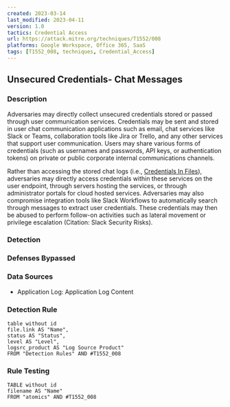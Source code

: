 ```yaml
---
created: 2023-03-14
last_modified: 2023-04-11
version: 1.0
tactics: Credential Access
url: https://attack.mitre.org/techniques/T1552/008
platforms: Google Workspace, Office 365, SaaS
tags: [T1552_008, techniques, Credential_Access]
---
```


## Unsecured Credentials- Chat Messages

### Description

Adversaries may directly collect unsecured credentials stored or passed through user communication services. Credentials may be sent and stored in user chat communication applications such as email, chat services like Slack or Teams, collaboration tools like Jira or Trello, and any other services that support user communication. Users may share various forms of credentials (such as usernames and passwords, API keys, or authentication tokens) on private or public corporate internal communications channels.

Rather than accessing the stored chat logs (i.e., [Credentials In Files](https://attack.mitre.org/techniques/T1552/001)), adversaries may directly access credentials within these services on the user endpoint, through servers hosting the services, or through administrator portals for cloud hosted services. Adversaries may also compromise integration tools like Slack Workflows to automatically search through messages to extract user credentials. These credentials may then be abused to perform follow-on activities such as lateral movement or privilege escalation (Citation: Slack Security Risks).

### Detection



### Defenses Bypassed



### Data Sources

  - Application Log: Application Log Content
### Detection Rule

```dataview
table without id
file.link AS "Name",
status AS "Status",
level AS "Level",
logsrc_product AS "Log Source Product"
FROM "Detection Rules" AND #T1552_008
```

### Rule Testing

```dataview
TABLE without id
filename AS "Name"
FROM "atomics" AND #T1552_008
```
